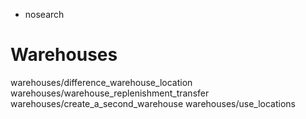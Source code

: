   - nosearch

# Warehouses

<div class="toctree" data-titlesonly="" data-glob="">

warehouses/difference\_warehouse\_location
warehouses/warehouse\_replenishment\_transfer
warehouses/create\_a\_second\_warehouse warehouses/use\_locations

</div>
